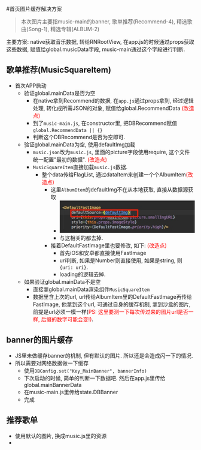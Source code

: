 #首页图片缓存解决方案
> 本次图片主要指music-main的banner, 歌单推荐(Recommend-4), 精选歌曲(Song-1), 精选专辑(ALBUM-2) 

主要方案: native获取音乐数据, 转给RNRootView, 在app.js的时候通过props获取这些数据, 赋值给global.musicData字段, music-main通过这个字段进行判断.
## 歌单推荐(MusicSquareItem)
* 首次APP启动
    * 验证global.mainData是否为空
        * 在native拿到Recommend的数据, 在`app.js`通过props拿到, 经过逻辑处理, 转化成所需JSON的对象, 赋值给global.RecommendData <font color='red'>(改造点)</font>
        * 到了`music-main.js`, 在constructor里, 把DBRecommend赋值`global.RecommendData || {}`
        * 判断这个DBRecommend是否为空即可.
    * 验证global.mainData为空, 使用defaultImg加载
        * `music.json`改为`music.js`, 里面的picture字段使用require, 这个文件统一配置"最初的数据". <font color='red'>(改造点)</font>
        * `MusicSquareItem`直接加载`music.js`数据.
            * 整个data传给FlagList, 通过dataItem来创建一个个AlbumItem<font color='red'>(改造点)</font>
                * 这里`AlbumItem`的defaultImg不在从本地获取, 直接从数据源获取
                    * ![](media/15472001737393.jpg)
                    * 与这相关的都去掉.
                * 接着DefaultFastImage里也要修改, 如下: <font color='red'>(改造点)</font>
                    * 首先iOS和安卓都直接使用FastImage
                    * uri判断, 如果是Number则直接使用, 如果是string, 则`{uri: uri}`.
                    * loading的逻辑去掉.
    * 如果验证global.mainData不是空
        * 直接拿global.mainData渲染组件`MusicSquareItem`
        * 数据里含上次的url, url传给AlbumItem里的DefaultFastImage再传给FastImage, 他拿到这个url, 可通过自身的缓存机制, 拿到沙盒的图片, 前提是url必须一模一样(<font color='red'>PS: 这里要测一下每次传过来的图片url是否一样, 后缀的数字可能会变!)</font>.

## banner的图片缓存
* JS里未做缓存banner的机制, 但有默认的图片. 所以还是会造成闪一下的情况.
* 所以需要对网络数据做一下缓存
    * 使用`DBConfig.set("Key_MainBanner", bannerInfo)`
    * 下次启动的时候, 简单的判断一下数据吧. 然后在app.js里传给global.mainBannerData
    * 在music-main.js里传给state.DBBanner
    * 完成

    
## 推荐歌单
* 使用默认的图片, 换成music.js里的资源
* 